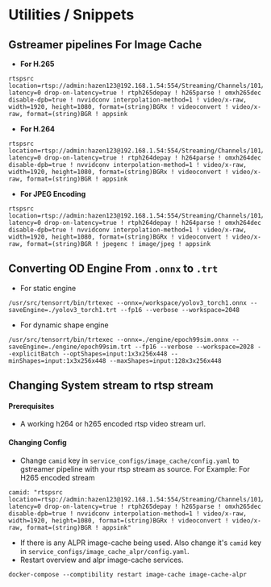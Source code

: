 # Utilities / Snippets

## Gstreamer pipelines For Image Cache
- **For H.265**
```
rtspsrc location=rtsp://admin:hazen123@192.168.1.54:554/Streaming/Channels/101/ latency=0 drop-on-latency=true ! rtph265depay ! h265parse ! omxh265dec  disable-dpb=true ! nvvidconv interpolation-method=1 ! video/x-raw, width=1920, height=1080, format=(string)BGRx ! videoconvert ! video/x-raw, format=(string)BGR ! appsink
```
- **For H.264**
```
rtspsrc location=rtsp://admin:hazen123@192.168.1.54:554/Streaming/Channels/101/ latency=0 drop-on-latency=true ! rtph264depay ! h264parse ! omxh264dec  disable-dpb=true ! nvvidconv interpolation-method=1 ! video/x-raw, width=1920, height=1080, format=(string)BGRx ! videoconvert ! video/x-raw, format=(string)BGR ! appsink
```
- **For JPEG Encoding**
```
rtspsrc location=rtsp://admin:hazen123@192.168.1.54:554/Streaming/Channels/101/ latency=0 drop-on-latency=true ! rtph264depay ! h264parse ! omxh264dec  disable-dpb=true ! nvvidconv interpolation-method=1 ! video/x-raw, width=1920, height=1080, format=(string)BGRx ! videoconvert ! video/x-raw, format=(string)BGR ! jpegenc ! image/jpeg ! appsink
```


## Converting OD Engine From `.onnx` to `.trt`
- For static engine
```
/usr/src/tensorrt/bin/trtexec --onnx=/workspace/yolov3_torch1.onnx --saveEngine=./yolov3_torch1.trt --fp16 --verbose --workspace=2048
```
- For dynamic shape engine
```
/usr/src/tensorrt/bin/trtexec --onnx=./engine/epoch99sim.onnx --saveEngine=./engine/epoch99sim.trt --fp16 --verbose --workspace=2028 --explicitBatch --optShapes=input:1x3x256x448 --minShapes=input:1x3x256x448 --maxShapes=input:128x3x256x448
```

## Changing System stream to rtsp stream
#### Prerequisites
- A working h264 or h265 encoded rtsp video stream url.
#### Changing Config
- Change `camid` key in `service_configs/image_cache/config.yaml` to gstreamer pipeline with your rtsp stream as source. For Example:
For H265 encoded stream 
```
camid: "rtspsrc location=rtsp://admin:hazen123@192.168.1.54:554/Streaming/Channels/101/ latency=0 drop-on-latency=true ! rtph265depay ! h265parse ! omxh265dec  disable-dpb=true ! nvvidconv interpolation-method=1 ! video/x-raw, width=1920, height=1080, format=(string)BGRx ! videoconvert ! video/x-raw, format=(string)BGR ! appsink"
```
- If there is any ALPR image-cache being used. Also change it's `camid` key in `service_configs/image_cache_alpr/config.yaml`.
- Restart overview and alpr image-cache services.
```
docker-compose --comptibility restart image-cache image-cache-alpr
```